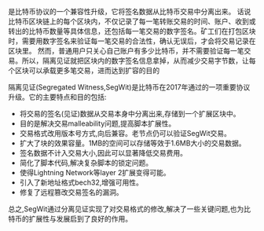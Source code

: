 
是比特币协议的一个兼容性升级，它将签名数据从比特币交易中分离出来。
话说比特币区块链上的每个区块内，不仅记录了每一笔转账交易的时间、账户、收到或转出的比特币数量等具体信息，还包括每一笔交易的数字签名。矿工们在打包区块时，需要用数字签名来验证每一笔交易的合法性，确认无误后，才会将交易记录在区块里。
然而，普通用户只关心自己账户有多少比特币，并不需要验证每一笔交易。所以，隔离见证就把区块内的数字签名信息拿掉，从而减少交易字节数，让每个区块可以承载更多笔交易，进而达到扩容的目的

隔离见证(Segregated Witness,SegWit)是比特币在2017年通过的一项重要协议升级。它的主要特点和目的包括:

-  将交易的签名(见证)数据从交易本身中分离出来,存储到一个扩展区块中。 
-  目的是解决交易malleability问题,提高脚本扩展性。 
-  交易格式改用版本号方式,向后兼容。老节点仍可以验证SegWit交易。 
-  扩大了块的效果容量。1MB的空间可以存储等效于1.6MB大小的交易数据。 
-  签名数据不计入交易大小,因此可以显著降低交易费用。 
-  简化了脚本代码,解决复杂脚本的锁定问题。 
-  使得Lightning Network等layer 2扩展变得可能。 
-  引入了新地址格式bech32,增强可用性。 
-  修复了远程篡改交易签名的漏洞。 

总之,SegWit通过分离见证实现了对交易格式的修改,解决了一些关键问题,也为比特币的扩展性与发展启到了良好的作用。
